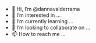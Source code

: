 - 👋 Hi, I’m @dannavalderrama
- 👀 I’m interested in ...
- 🌱 I’m currently learning ...
- 💞️ I’m looking to collaborate on ...
- 📫 How to reach me ...

<!---
dannavalderrama/dannavalderrama is a ✨ special ✨ repository because its `README.md` (this file) appears on your GitHub profile.
You can click the Preview link to take a look at your changes.
--->
